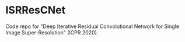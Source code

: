 # ISRResCNet
Code repo for "Deep Iterative Residual Convolutional Network for Single Image Super-Resolution" (ICPR 2020).
